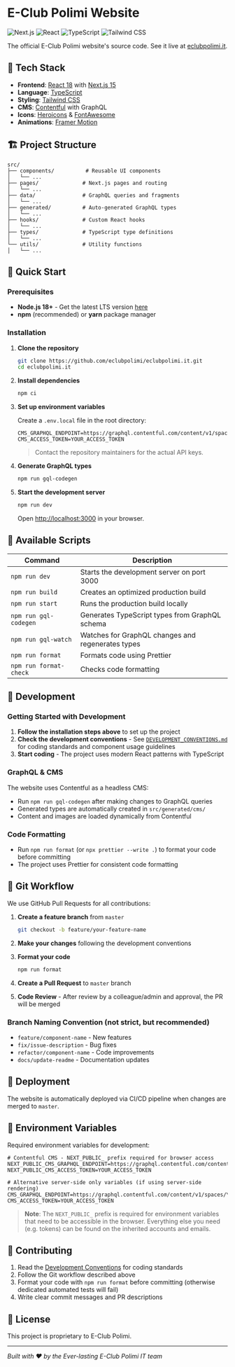 # E-Club Polimi Website

![Next.js](https://img.shields.io/badge/Next.js-15.4.6-black?logo=next.js)
![React](https://img.shields.io/badge/React-18.3.1-blue?logo=react)
![TypeScript](https://img.shields.io/badge/TypeScript-5.6.3-blue?logo=typescript)
![Tailwind CSS](https://img.shields.io/badge/Tailwind%20CSS-3.4.17-06B6D4?logo=tailwindcss)

The official E-Club Polimi website's source code. See it live at [eclubpolimi.it](https://www.eclubpolimi.it/).

## 🚀 Tech Stack

- **Frontend**: [React 18](https://reactjs.org/) with [Next.js 15](https://nextjs.org/)
- **Language**: [TypeScript](https://www.typescriptlang.org/)
- **Styling**: [Tailwind CSS](https://tailwindcss.com/)
- **CMS**: [Contentful](https://www.contentful.com/) with GraphQL
- **Icons**: [Heroicons](https://heroicons.com/) & [FontAwesome](https://fontawesome.com/)
- **Animations**: [Framer Motion](https://www.framer.com/motion/)

## 🏗️ Project Structure

```
src/
├── components/          # Reusable UI components
│   └── ...
├── pages/              # Next.js pages and routing
│   └── ...
├── data/               # GraphQL queries and fragments
│   └── ...
├── generated/          # Auto-generated GraphQL types
│   └── ...
├── hooks/              # Custom React hooks
│   └── ...
├── types/              # TypeScript type definitions
│   └── ...
└── utils/              # Utility functions
│   └── ...
```

## 🚀 Quick Start

### Prerequisites

- **Node.js 18+** - Get the latest LTS version [here](https://nodejs.org/it/download/)
- **npm** (recommended) or **yarn** package manager

### Installation

1. **Clone the repository**

   ```bash
   git clone https://github.com/eclubpolimi/eclubpolimi.it.git
   cd eclubpolimi.it
   ```

2. **Install dependencies**

   ```bash
   npm ci
   ```

3. **Set up environment variables**

   Create a `.env.local` file in the root directory:

   ```env
   CMS_GRAPHQL_ENDPOINT=https://graphql.contentful.com/content/v1/spaces/YOUR_SPACE_ID
   CMS_ACCESS_TOKEN=YOUR_ACCESS_TOKEN
   ```

   > Contact the repository maintainers for the actual API keys.

4. **Generate GraphQL types**

   ```bash
   npm run gql-codegen
   ```

5. **Start the development server**

   ```bash
   npm run dev
   ```

   Open [http://localhost:3000](http://localhost:3000) in your browser.

## 📜 Available Scripts

| Command                | Description                                       |
| ---------------------- | ------------------------------------------------- |
| `npm run dev`          | Starts the development server on port 3000        |
| `npm run build`        | Creates an optimized production build             |
| `npm run start`        | Runs the production build locally                 |
| `npm run gql-codegen`  | Generates TypeScript types from GraphQL schema    |
| `npm run gql-watch`    | Watches for GraphQL changes and regenerates types |
| `npm run format`       | Formats code using Prettier                       |
| `npm run format-check` | Checks code formatting                            |

## 🔧 Development

### Getting Started with Development

1. **Follow the installation steps above** to set up the project
2. **Check the development conventions** - See [`DEVELOPMENT_CONVENTIONS.md`](./DEVELOPMENT_CONVENTIONS.md) for coding standards and component usage guidelines
3. **Start coding** - The project uses modern React patterns with TypeScript

### GraphQL & CMS

The website uses Contentful as a headless CMS:

- Run `npm run gql-codegen` after making changes to GraphQL queries
- Generated types are automatically created in `src/generated/cms/`
- Content and images are loaded dynamically from Contentful

### Code Formatting

- Run `npm run format` (or `npx prettier --write .`) to format your code before committing
- The project uses Prettier for consistent code formatting

## 🔄 Git Workflow

We use GitHub Pull Requests for all contributions:

1. **Create a feature branch** from `master`

   ```bash
   git checkout -b feature/your-feature-name
   ```

2. **Make your changes** following the development conventions

3. **Format your code**

   ```bash
   npm run format
   ```

4. **Create a Pull Request** to `master` branch

5. **Code Review** - After review by a colleague/admin and approval, the PR will be merged

### Branch Naming Convention (not strict, but recommended)

- `feature/component-name` - New features
- `fix/issue-description` - Bug fixes
- `refactor/component-name` - Code improvements
- `docs/update-readme` - Documentation updates

## 🚀 Deployment

The website is automatically deployed via CI/CD pipeline when changes are merged to `master`.

## 🔑 Environment Variables

Required environment variables for development:

```env
# Contentful CMS - NEXT_PUBLIC_ prefix required for browser access
NEXT_PUBLIC_CMS_GRAPHQL_ENDPOINT=https://graphql.contentful.com/content/v1/spaces/YOUR_SPACE_ID
NEXT_PUBLIC_CMS_ACCESS_TOKEN=YOUR_ACCESS_TOKEN

# Alternative server-side only variables (if using server-side rendering)
CMS_GRAPHQL_ENDPOINT=https://graphql.contentful.com/content/v1/spaces/YOUR_SPACE_ID
CMS_ACCESS_TOKEN=YOUR_ACCESS_TOKEN
```

> **Note**: The `NEXT_PUBLIC_` prefix is required for environment variables that need to be accessible in the browser. Everything else you need (e.g. tokens) can be found on the inherited accounts and emails.

## 🤝 Contributing

1. Read the [Development Conventions](./DEVELOPMENT_CONVENTIONS.md) for coding standards
2. Follow the Git workflow described above
3. Format your code with `npm run format` before committing (otherwise dedicated automated tests will fail)
4. Write clear commit messages and PR descriptions

## 📄 License

This project is proprietary to E-Club Polimi.

---

_Built with ❤️ by the Ever-lasting E-Club Polimi IT team_
